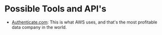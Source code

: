 
# Possible Tools and API's

- [Authenticate.com](https://authenticate.com/?ggl&keyword=id%20verification%20api&gad=1&gclid=Cj0KCQjwwvilBhCFARIsADvYi7IJaQuvQVGkMPFBhvWn899GNy8JSkn2NQFYBiNhNKgODRam-sTMFnsaAlLHEALw_wcB): This is what AWS uses, and that's the most profitable data company in the world.
